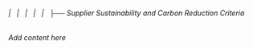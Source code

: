 ###### |   |   |   |   |   ├── Supplier Sustainability and Carbon Reduction Criteria

*Add content here*